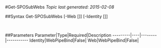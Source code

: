 #Get-SPOSubWebs
*Topic last generated: 2015-02-08*


##Syntax
    Get-SPOSubWebs [-Web [<WebPipeBind>]] [-Identity [<WebPipeBind>]]

&nbsp;

##Parameters
Parameter|Type|Required|Description
---------|----|--------|-----------
Identity|WebPipeBind|False|
Web|WebPipeBind|False|
